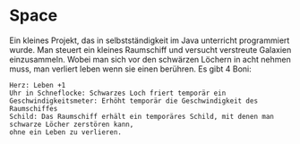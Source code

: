 # Space
Ein kleines Projekt, das in selbstständigkeit im Java unterricht programmiert wurde.
Man steuert ein kleines Raumschiff
und versucht verstreute Galaxien einzusammeln.
Wobei man sich vor den schwärzen Löchern in acht nehmen muss,
man verliert leben wenn sie einen berühren.
Es gibt 4 Boni:

    Herz: Leben +1
    Uhr in Schneflocke: Schwarzes Loch friert temporär ein
    Geschwindigkeitsmeter: Erhöht temporär die Geschwindigkeit des Raumschiffes
    Schild: Das Raumschiff erhält ein temporäres Schild, mit denen man schwarze Löcher zerstören kann,
    ohne ein Leben zu verlieren.
